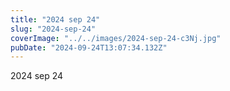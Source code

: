 ```yaml
---
title: "2024 sep 24"
slug: "2024-sep-24"
coverImage: "../../images/2024-sep-24-c3Nj.jpg"
pubDate: "2024-09-24T13:07:34.132Z"
---
```


2024 sep 24
